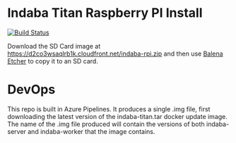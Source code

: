 # Indaba Titan Raspberry PI Install

[![Build Status](https://dev.azure.com/ourstorytitan/OurStoryBuilds/_apis/build/status/our-story-media.titan-pi?branchName=master)](https://dev.azure.com/ourstorytitan/OurStoryBuilds/_build/latest?definitionId=13&branchName=master)

Download the SD Card image at https://d2co3wsaqlrb1k.cloudfront.net/indaba-rpi.zip and then use [Balena Etcher](https://www.balena.io/etcher/) to copy it to an SD card.

# DevOps

This repo is built in Azure Pipelines. It produces a single .img file, first downloading the latest version of the indaba-titan.tar docker update image. The name of the .img file produced will contain the versions of both indaba-server and indaba-worker that the image contains.

<!-- To bootstrap installer, run

`curl -sSL https://raw.githubusercontent.com/our-story-media/ourstory-titan/master/install/gettitan | sh` -->